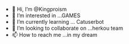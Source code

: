 - 👋 Hi, I’m @Kingproism
- 👀 I’m interested in ...GAMES
- 🌱 I’m currently learning ... Catuserbot
- 💞️ I’m looking to collaborate on ...herkou team
- 📫 How to reach me ...in my dream

<!---
Kingproism/Kingproism is a ✨ special ✨ repository because its `README.md` (this file) appears on your GitHub profile.
You can click the Preview link to take a look at your changes.
--->
